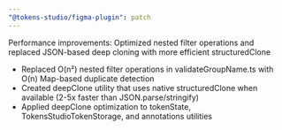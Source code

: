 ```yaml
---
"@tokens-studio/figma-plugin": patch
---
```


Performance improvements: Optimized nested filter operations and replaced JSON-based deep cloning with more efficient structuredClone

- Replaced O(n²) nested filter operations in validateGroupName.ts with O(n) Map-based duplicate detection
- Created deepClone utility that uses native structuredClone when available (2-5x faster than JSON.parse/stringify)
- Applied deepClone optimization to tokenState, TokensStudioTokenStorage, and annotations utilities
